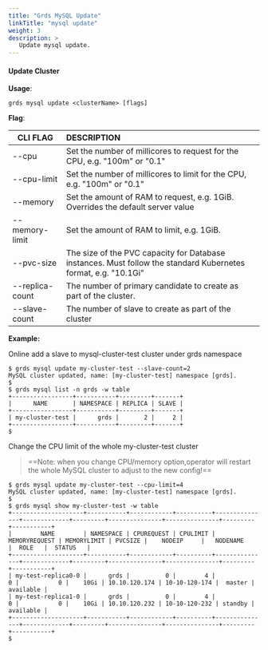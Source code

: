 ```yaml
---
title: "Grds MySQL Update"
linkTitle: "mysql update"
weight: 3
description: >
   Update mysql update.
---
```


#### Update Cluster

**Usage**:

```shell script
grds mysql update <clusterName> [flags]
```

**Flag**:

| CLI FLAG        | DESCRIPTION                                                  |
| --------------- | :----------------------------------------------------------- |
| --cpu           | Set the number of millicores to request for the CPU, e.g. "100m" or "0.1" |
| --cpu-limit     | Set the number of millicores to limit for the CPU, e.g. "100m" or "0.1" |
| --memory        | Set the amount of RAM to request, e.g. 1GiB. Overrides the default server value |
| --memory-limit  | Set the amount of RAM to limit, e.g. 1GiB.                   |
| --pvc-size      | The size of the PVC capacity for Database instances. Must follow the standard Kubernetes format, e.g. "10.1Gi" |
| --replica-count | The number of primary candidate to create as part of the cluster. |
| --slave-count   | The number of slave to create as part of the cluster         |



**Example:**

Online add a slave to mysql-cluster-test cluster under grds namespace

```shell
$ grds mysql update my-cluster-test --slave-count=2
MySQL cluster updated, name: [my-cluster-test] namespace [grds].
$
$ grds mysql list -n grds -w table
+-----------------+-----------+---------+-------+
|      NAME       | NAMESPACE | REPLICA | SLAVE |
+-----------------+-----------+---------+-------+
| my-cluster-test |      grds |       2 |     2 |
+-----------------+-----------+---------+-------+
$
```
Change the CPU limit of the whole my-cluster-test cluster
> ==Note: when you change CPU/memory option,operator will restart the whole MySQL cluster to adjust to the new config!==

```shell
$ grds mysql update my-cluster-test --cpu-limit=4
MySQL cluster updated, name: [my-cluster-test] namespace [grds].
$
$ grds mysql show my-cluster-test -w table
+--------------------+-----------+------------+----------+---------------+-------------+---------+---------------+---------------+---------+-----------+
|        NAME        | NAMESPACE | CPUREQUEST | CPULIMIT | MEMORYREQUEST | MEMORYLIMIT | PVCSIZE |    NODEIP     |   NODENAME    |  ROLE   |  STATUS   |
+--------------------+-----------+------------+----------+---------------+-------------+---------+---------------+---------------+---------+-----------+
| my-test-replica0-0 |      grds |          0 |        4 |             0 |           0 |    10Gi | 10.10.120.174 | 10-10-120-174 |  master | available |
| my-test-replica1-0 |      grds |          0 |        4 |             0 |           0 |    10Gi | 10.10.120.232 | 10-10-120-232 | standby | available |
+--------------------+-----------+------------+----------+---------------+-------------+---------+---------------+---------------+---------+-----------+
$
```

